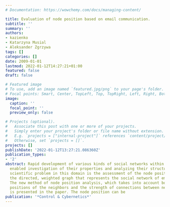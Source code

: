 ```yaml
---
# Documentation: https://wowchemy.com/docs/managing-content/

title: Evaluation of node position based on email communication.
subtitle: ''
summary: ''
authors:
- kazienko
- Katarzyna Musial
- Aleksander Zgrzywa
tags: []
categories: []
date: 2009-01-01
lastmod: 2022-01-12T14:27:21+01:00
featured: false
draft: false

# Featured image
# To use, add an image named `featured.jpg/png` to your page's folder.
# Focal points: Smart, Center, TopLeft, Top, TopRight, Left, Right, BottomLeft, Bottom, BottomRight.
image:
  caption: ''
  focal_point: ''
  preview_only: false

# Projects (optional).
#   Associate this post with one or more of your projects.
#   Simply enter your project's folder or file name without extension.
#   E.g. `projects = ["internal-project"]` references `content/project/deep-learning/index.md`.
#   Otherwise, set `projects = []`.
projects: []
publishDate: '2022-01-12T13:27:21.086360Z'
publication_types:
- '2'
abstract: Rapid development of various kinds of social networks within the Internet
  enabled investigation of their properties and analyzing their structure. An interesting
  scientific problem in this domain is the assessment of the node position within
  the directed, weighted graph that represents the social network of email users.
  The new method of node position analysis, which takes into account both the node
  positions of the neighbors and the strength of connections between network nodes,
  is presented in the paper. The node position can be
publication: '*Control & Cybernetics*'
---
```

